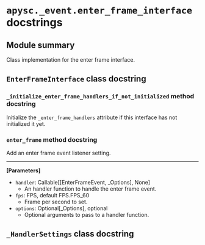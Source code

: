 # `apysc._event.enter_frame_interface` docstrings

## Module summary

Class implementation for the enter frame interface.

## `EnterFrameInterface` class docstring

### `_initialize_enter_frame_handlers_if_not_initialized` method docstring

Initialize the `_enter_frame_handlers` attribute if this interface has not initialized it yet.

### `enter_frame` method docstring

Add an enter frame event listener setting.<hr>

**[Parameters]**

- `handler`: Callable[[EnterFrameEvent, _Options], None]
  - An handler function to handle the enter frame event.
- `fps`: FPS, default FPS.FPS_60
  - Frame per second to set.
- `options`: Optional[_Options], optional
  - Optional arguments to pass to a handler function.

## `_HandlerSettings` class docstring